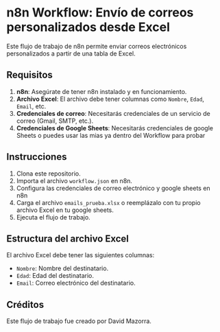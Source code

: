 # n8n Workflow: Envío de correos personalizados desde Excel

Este flujo de trabajo de n8n permite enviar correos electrónicos personalizados a partir de una tabla de Excel.

## Requisitos
1. **n8n**: Asegúrate de tener n8n instalado y en funcionamiento.
2. **Archivo Excel**: El archivo debe tener columnas como `Nombre`, `Edad`, `Email`, etc.
3. **Credenciales de correo**: Necesitarás credenciales de un servicio de correo (Gmail, SMTP, etc.).
4. **Credenciales de Google Sheets**: Necesitarás credenciales de google Sheets o puedes usar las mias ya dentro del Workflow para probar

## Instrucciones
1. Clona este repositorio.
2. Importa el archivo `workflow.json` en n8n.
3. Configura las credenciales de correo electrónico y google sheets en n8n
4. Carga el archivo `emails_prueba.xlsx` o reemplázalo con tu propio archivo Excel en tu google sheets.
5. Ejecuta el flujo de trabajo.

## Estructura del archivo Excel
El archivo Excel debe tener las siguientes columnas:
- `Nombre`: Nombre del destinatario.
- `Edad`: Edad del destinatario.
- `Email`: Correo electrónico del destinatario.

## Créditos
Este flujo de trabajo fue creado por David Mazorra.
